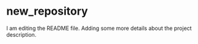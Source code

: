 # new_repository
I am editing the README file. Adding some more details about the project description.

